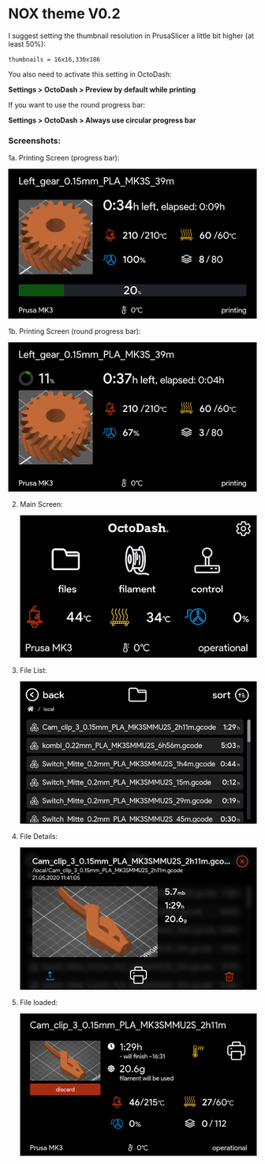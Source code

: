 # NOX theme V0.2

I suggest setting the thumbnail resolution in PrusaSlicer a little bit higher (at least 50%):

```
thumbnails = 16x16,330x186
```

You also need to activate this setting in OctoDash:

**Settings > OctoDash > Preview by default while printing**

If you want to use the round progress bar:

**Settings > OctoDash > Always use circular progress bar**

### Screenshots:

1a. Printing Screen (progress bar):

   ![Printing screen 1](screenshots/screenshot_printing1.png)


1b. Printing Screen (round progress bar):

   ![Printing screen 2](screenshots/screenshot_printing2.png)


2. Main Screen:

   ![Main screen](screenshots/screenshot_main-screen.png)

3. File List:

   ![File list](screenshots/screenshot_files.png)

4. File Details:

   ![File details](screenshots/screenshot_file.png)

5. File loaded:

   ![File loaded](screenshots/screenshot_file-loaded.png)
